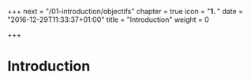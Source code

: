 +++
next = "/01-introduction/objectifs"
chapter = true
icon = "<b>1. </b>"
date = "2016-12-29T11:33:37+01:00"
title = "Introduction"
weight = 0

+++

# Introduction